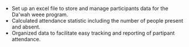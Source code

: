 - Set up an excel file to store and manage participants data for the Da'wah weee program.
- Calculated attendance statistic including the number of people present and absent.
- Organized data to facilitate easy tracking and reporting of partipant attendance.
